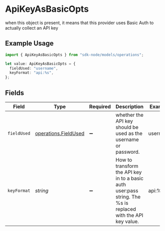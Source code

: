 # ApiKeyAsBasicOpts

when this object is present, it means that this provider uses Basic Auth to actually collect an API key

## Example Usage

```typescript
import { ApiKeyAsBasicOpts } from "sdk-node/models/operations";

let value: ApiKeyAsBasicOpts = {
  fieldUsed: "username",
  keyFormat: "api:%s",
};
```

## Fields

| Field                                                                                                        | Type                                                                                                         | Required                                                                                                     | Description                                                                                                  | Example                                                                                                      |
| ------------------------------------------------------------------------------------------------------------ | ------------------------------------------------------------------------------------------------------------ | ------------------------------------------------------------------------------------------------------------ | ------------------------------------------------------------------------------------------------------------ | ------------------------------------------------------------------------------------------------------------ |
| `fieldUsed`                                                                                                  | [operations.FieldUsed](../../models/operations/fieldused.md)                                                 | :heavy_minus_sign:                                                                                           | whether the API key should be used as the username or password.                                              | username                                                                                                     |
| `keyFormat`                                                                                                  | *string*                                                                                                     | :heavy_minus_sign:                                                                                           | How to transform the API key in to a basic auth user:pass string. The %s is replaced with the API key value. | api:%s                                                                                                       |